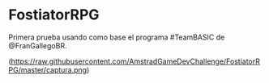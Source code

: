 # FostiatorRPG

Primera prueba usando como base el programa #TeamBASIC de @FranGallegoBR.

(https://raw.githubusercontent.com/AmstradGameDevChallenge/FostiatorRPG/master/captura.png)
